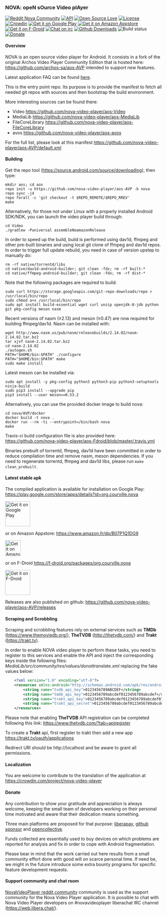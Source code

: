 ### NOVA: opeN sOurce Video plAyer

[![Reddit Nova Community](https://img.shields.io/reddit/subreddit-subscribers/novavideoplayer?style=social)](https://www.reddit.com/r/NovaVideoPlayer/)
[![API](https://img.shields.io/badge/API-21%2B-brightgreen.svg?style=flat)](https://android-arsenal.com/api?level=21)
[![Open Source Love](https://badges.frapsoft.com/os/v1/open-source.svg?v=102)](https://opensource.org/licenses/Apache-2.0)
[![License](https://img.shields.io/badge/license-Apache%202.0-blue.svg)](https://github.com/nova-video-player/aos-AVP/blob/nova/LICENSE.txt)
[![Crowdin](https://badges.crowdin.net/nova-video-player/localized.svg)](https://crowdin.com/project/nova-video-player)
[![Get it on Google Play](https://badgen.net/badge/Get%20it%20on/Google%20Play/689f38?icon=googleplay)](https://play.google.com/store/apps/details?id=org.courville.nova)
[![Get it on Amazon Appstore](https://badgen.net/badge/Get%20it%20on/Amazon%20Appstore/689f38)](https://www.amazon.fr/dp/B07P1Q1DG9)
[![Get it on F-Droid](https://img.shields.io/f-droid/v/org.courville.nova)](https://f-droid.org/packages/org.courville.nova)
[![Chat on irc](https://img.shields.io/badge/irc.libera.chat-%23novavideoplayer-blue.svg)](https://web.libera.chat/)
[![Github Downloads](https://img.shields.io/github/downloads/nova-video-player/aos-AVP/total.svg)](https://github.com/nova-video-player/aos-AVP/releases)
![Build status](https://github.com/nova-video-player/aos-Video/workflows/NOVA%20CI/badge.svg)
[![Donate](https://img.shields.io/badge/liberapay-donate-yellow.svg?logo=liberapay)](https://liberapay.com/NovaVideoPlayer/donate)


#### Overview

NOVA is an open source video player for Android. It consists in a fork of the original Archos Video Player Community Edition that is hosted here: https://github.com/archos-sa/aos-AVP intended to support new features.

Latest application FAQ can be found [here](https://github.com/nova-video-player/aos-AVP/blob/nova/faq/faq.md).

This is the entry point repo. Its purpose is to provide the manifest to fetch all needed git repos with sources and then bootstrap the build environment.

More interesting sources can be found there:
- Video https://github.com/nova-video-player/aos-Video
- MediaLib https://github.com/nova-video-player/aos-MediaLib
- FileCoreLibrary  https://github.com/nova-video-player/aos-FileCoreLibrary
- avos https://github.com/nova-video-player/aos-avos

For the full list, please look at this manifest https://github.com/nova-video-player/aos-AVP/default.xml

#### Building

Get the repo tool (https://source.android.com/source/downloading), then type:
```
mkdir aos; cd aos
repo init -u https://github.com/nova-video-player/aos-AVP -b nova
repo sync -j4
repo forall -c 'git checkout -t $REPO_REMOTE/$REPO_RREV'
make
```

Alternatively, for those not under Linux with a properly installed Android SDK/NDK, you can launch the video player build through:
```
cd Video
./gradlew -Puniversal assembleNoamazonRelease
```

In order to speed up the build, build is performed using dav1d, ffmpeg and other pre-built binaries and using local git clone of ffmpeg and dav1d repos. In order to trigger full update rebuild, you need in case of version upstep to manually do:
```
rm -rf native/torrentd/libs
cd native/dav1d-android-builder; git clean -fdx; rm -rf built-*
cd native/ffmpeg-android-builder; git clean -fdx; rm -rf dist-*
```

Note that the following packages are required to build:
```
sudo curl https://storage.googleapis.com/git-repo-downloads/repo > /usr/local/bin/repo
sudo chmod a+x /usr/local/bin/repo
sudo apt install build-essential wget curl unzip openjdk-8-jdk python git pkg-config meson nasm
```

Recent versions of nasm (≥2.13) and meson (≥0.47) are now required for building ffmpeg/dav1d.
Nasm can be installed with:
```
wget http://www.nasm.us/pub/nasm/releasebuilds/2.14.02/nasm-2.14.02.tar.bz2
tar xjvf nasm-2.14.02.tar.bz2
cd nasm-2.14.02
./autogen.sh
PATH="$HOME/bin:$PATH" ./configure
PATH="$HOME/bin:$PATH" make
sudo make install
```
Latest meson can be installed via:
```
sudo apt install -y pkg-config python3 python3-pip python3-setuptools ninja-build
sudo pip3 install --upgrade pip
pip3 install --user meson==0.53.2
```

Alternatively, you can use the provided docker image to build nova:
```
cd nova/AVP/docker
docker build -t nova .
docker run --rm -ti --entrypoint=/bin/bash nova
make
```

Travis-ci build configuration file is also provided here: https://github.com/nova-video-player/aos-Fdroid/blob/master/.travis.yml

Binaries prebuilt of torrentd, ffmpeg, dav1d have been committed in order to reduce compilation time and remove nasm, meson dependencies. If you need to regenerate torrentd, ffmpeg and dav1d libs, please run `make clean_prebuilt`.

#### Latest stable apk

The compiled application is available for installation on Google Play: https://play.google.com/store/apps/details?id=org.courville.nova

[<img src="https://play.google.com/intl/en_us/badges/images/generic/en_badge_web_generic.png" alt="Get it on Google Play" height="80" align="center">](https://play.google.com/store/apps/details?id=org.courville.nova)

or on Amazon Appstore: https://www.amazon.fr/dp/B07P1Q1DG9 

[<img src="https://images-na.ssl-images-amazon.com/images/G/01/mobile-apps/devportal2/res/images/amazon-appstore-badge-english-black.png" alt="Get it on Amazon Appstore" height="50" align="center">](http://www.amazon.com/gp/mas/dl/android?p=org.courville.nova)

or on F-Droid https://f-droid.org/packages/org.courville.nova

[<img src="https://fdroid.gitlab.io/artwork/badge/get-it-on.png" alt="Get it on F-Droid" height="80" align="center">](https://f-droid.org/packages/org.courville.nova)

Releases are also published on github: https://github.com/nova-video-player/aos-AVP/releases

#### Scraping and Scrobbling

Scraping and scrobbling features rely on external services such as **TMDb** (https://www.themoviedb.org/), **TheTVDB** (http://thetvdb.com/) and **Trakt** (https://trakt.tv).

In order to enable NOVA video player to perform these tasks, you need to register to this services and enable the API and inject the corresponding keys inside the following files: *MediaLib/src/community/res/values/donottranslate.xml*
replacing the fake values below:
```xml
    <?xml version="1.0" encoding="utf-8"?>
    <resources xmlns:android="http://schemas.android.com/apk/res/android">
        <string name="tvdb_api_key">0123456789ABCDEF</string>
        <string name="tmdb_api_key">0123456789abcdef0123456789abcdef</string>
        <string name="trakt_api_key">0123456789abcdef0123456789abcdef0123456789abcdef0123456789abcdef</string>
        <string name="trakt_api_secret">0123456789abcdef0123456789abcdef0123456789abcdef0123456789abcdef</string>
    </resources>
```

Please note that enabling **TheTVDB** API registration can be completed following this link: https://www.thetvdb.com/?tab=apiregister


To create a **Trakt** api, first register to trakt then add a new app
https://trakt.tv/oauth/applications

Redirect URI should be
http://localhost
and be aware to grant all permissions.

#### Localization

You are welcome to contribute to the translation of the application at https://crowdin.com/project/nova-video-player

#### Donate

Any contribution to show your gratitude and appreciation is always welcome, keeping the small team of developers working on their personal time motivated and aware that their dedication means something.

Three main platforms are proposed for that purpose: [liberapay](https://liberapay.com/NovaVideoPlayer/donate), [github sponsor](https://github.com/sponsors/courville) and [opencollective](https://opencollective.com/novavideoplayer).

Funds collected are essentially used to buy devices on which problems are reported for analysis and fix in order to cope with Android fragmentation.

Please bear in mind that the work carried out here results from a small community effort done with good will on scarce personal time.
If need be, we might in the future introduce some extra bounty programs for specific feature development requests.

#### Support community and chat room

[NovaVideoPlayer reddit community](https://www.reddit.com/r/NovaVideoPlayer) community is used as the support community for the Nova Video Player application.
It is possible to chat with Nova Video Player developers on #novavideoplayer liberachat IRC channel (https://web.libera.chat/).

